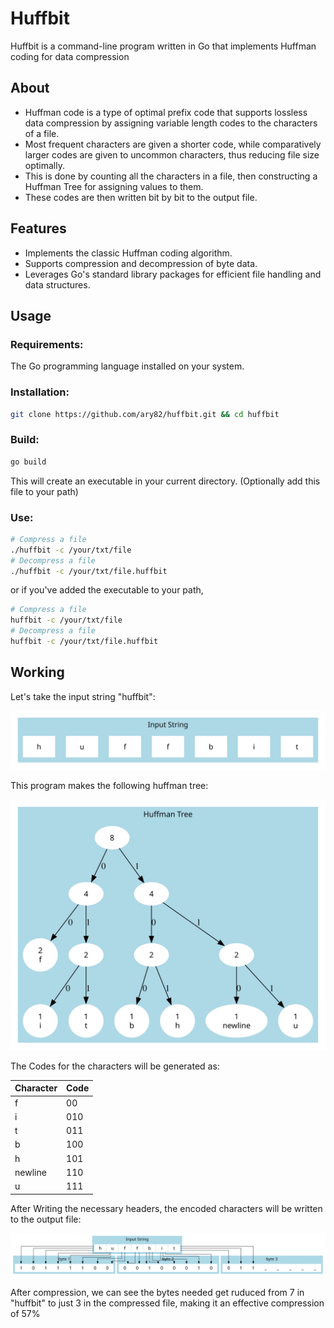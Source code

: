 # Huffbit

Huffbit is a command-line program written in Go that implements Huffman coding for data compression

## About

- Huffman code is a type of optimal prefix code that supports lossless data compression by assigning variable length codes to the characters of a file.
- Most frequent characters are given a shorter code, while comparatively larger codes are given to uncommon characters, thus reducing file size optimally.
- This is done by counting all the characters in a file, then constructing a Huffman Tree for assigning values to them.
- These codes are then written bit by bit to the output file.

## Features

- Implements the classic Huffman coding algorithm.
- Supports compression and decompression of byte data.
- Leverages Go's standard library packages for efficient file handling and data structures.

## Usage

### Requirements:

The Go programming language installed on your system.

### Installation:

```bash
git clone https://github.com/ary82/huffbit.git && cd huffbit
```

### Build:

```bash
go build
```

This will create an executable in your current directory.
(Optionally add this file to your path)

### Use:

```bash
# Compress a file
./huffbit -c /your/txt/file
# Decompress a file
./huffbit -c /your/txt/file.huffbit
```

or if you've added the executable to your path,

```bash
# Compress a file
huffbit -c /your/txt/file
# Decompress a file
huffbit -c /your/txt/file.huffbit
```

## Working

Let's take the input string "huffbit":

<p align="center">
    <img alt="representation of input string huffbit" src="./graphviz/input.svg">
</p>

This program makes the following huffman tree:

<p align="center">
    <img alt="representation of input huffman tree" src="./graphviz/tree.svg">
</p>

The Codes for the characters will be generated as:

| Character | Code |
| --------- | ---- |
| f         | 00   |
| i         | 010  |
| t         | 011  |
| b         | 100  |
| h         | 101  |
| newline   | 110  |
| u         | 111  |

After Writing the necessary headers, the encoded characters will be written to the output file:

<p align="center">
    <img alt="representation of output bytes" src="./graphviz/output.svg">
</p>

After compression, we can see the bytes needed get ruduced from 7 in "huffbit" to just 3 in the compressed file, making it an effective compression of 57%
